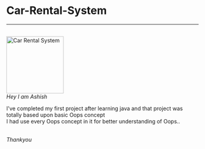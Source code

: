 # Car-Rental-System
<hr>
<br>
<img src="https://www.fleetroot.com/wp-content/uploads/2020/08/20-features-in-car-rental-software-in-2020-1.jpg" alt="Car Rental System" height="150"/>
<br>
<i>Hey I am Ashish </i>
<br>
<p>I've completed my first project after learning java and that project was totally based upon basic Oops concept
<br>
  I had use every Oops concept in it for better understanding of Oops..
</p>
<br>
<i>Thankyou</i>


